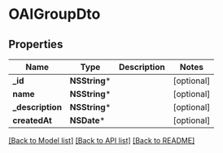# OAIGroupDto

## Properties
Name | Type | Description | Notes
------------ | ------------- | ------------- | -------------
**_id** | **NSString*** |  | [optional] 
**name** | **NSString*** |  | [optional] 
**_description** | **NSString*** |  | [optional] 
**createdAt** | **NSDate*** |  | [optional] 

[[Back to Model list]](../README#documentation-for-models) [[Back to API list]](../README#documentation-for-api-endpoints) [[Back to README]](../README)


